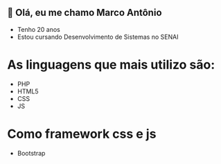 ## 👋 Olá, eu me chamo Marco Antônio

- Tenho 20 anos
- Estou cursando Desenvolvimento de Sistemas no SENAI

# As linguagens que mais utilizo são:

- PHP
- HTML5
- CSS
- JS

# Como framework css e js

- Bootstrap
